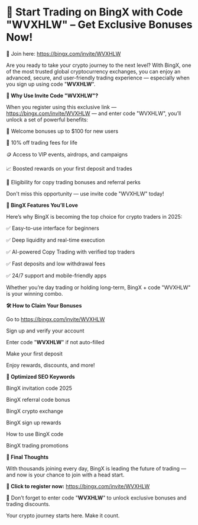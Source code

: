 # 🌟 Start Trading on BingX with Code "WVXHLW" – Get Exclusive Bonuses Now!

🔗 Join here: https://bingx.com/invite/WVXHLW

Are you ready to take your crypto journey to the next level? With BingX, one of the most trusted global cryptocurrency exchanges, you can enjoy an advanced, secure, and user-friendly trading experience — especially when you sign up using code "**WVXHLW**".

**🎉 Why Use Invite Code "WVXHLW"?**

When you register using this exclusive link — https://bingx.com/invite/WVXHLW — and enter code "WVXHLW", you’ll unlock a set of powerful benefits:

🎁 Welcome bonuses up to $100 for new users

💸 10% off trading fees for life

🪙 Access to VIP events, airdrops, and campaigns

📈 Boosted rewards on your first deposit and trades

🤝 Eligibility for copy trading bonuses and referral perks

Don't miss this opportunity — use invite code "WVXHLW" today!

**🚀 BingX Features You’ll Love**

Here’s why BingX is becoming the top choice for crypto traders in 2025:

✅ Easy-to-use interface for beginners

✅ Deep liquidity and real-time execution

✅ AI-powered Copy Trading with verified top traders

✅ Fast deposits and low withdrawal fees

✅ 24/7 support and mobile-friendly apps

Whether you’re day trading or holding long-term, BingX + code "WVXHLW" is your winning combo.

**🛠️ How to Claim Your Bonuses**

Go to https://bingx.com/invite/WVXHLW

Sign up and verify your account

Enter code "**WVXHLW**" if not auto-filled

Make your first deposit

Enjoy rewards, discounts, and more!

**🔎 Optimized SEO Keywords**

BingX invitation code 2025

BingX referral code bonus

BingX crypto exchange

BingX sign up rewards

How to use BingX code

BingX trading promotions

**💬 Final Thoughts**

With thousands joining every day, BingX is leading the future of trading — and now is your chance to join with a head start.

**🎯 Click to register now:** https://bingx.com/invite/WVXHLW

🎁 Don’t forget to enter code "**WVXHLW**" to unlock exclusive bonuses and trading discounts.

Your crypto journey starts here. Make it count.
